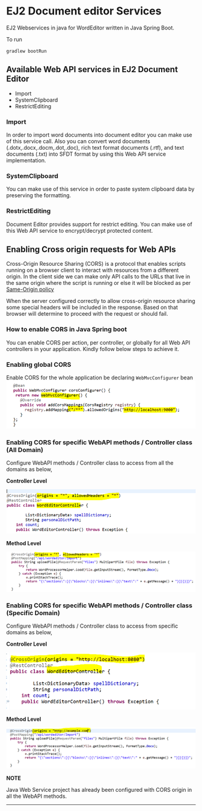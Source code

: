 # EJ2 Document editor Services

EJ2 Webservices in java for WordEditor written in Java Spring Boot.

To run
```
gradlew bootRun
```
## Available Web API services in EJ2 Document Editor
* Import
* SystemClipboard
* RestrictEditing

### Import
In order to import word documents into document editor you can make use of this service call. Also you can convert word documents (.dotx,.docx,.docm,.dot,.doc), rich text format documents (.rtf), and text documents (.txt) into SFDT format by using this Web API service implementation.

### SystemClipboard
You can make use of this service in order to paste system clipboard data by preserving the formatting.

### RestrictEditing
Document Editor provides support for restrict editing. You can make use of this Web API service to encrypt/decrypt protected content. 

## Enabling Cross origin requests for Web APIs
Cross-Origin Resource Sharing (CORS) is a protocol that enables scripts running on a browser client to interact with resources from a different origin. In the client side we can make only API calls to the URLs that live in the same origin where the script is running or else it will be blocked as per [Same-Origin policy](https://developer.mozilla.org/en-US/docs/Web/Security/Same-origin_policy)

When the server configured correctly to allow cross-origin resource sharing some special headers will be included in the response. Based on that browser will determine to proceed with the request or should fail.

### How to enable CORS in Java Spring boot
You can enable CORS per action, per controller, or globally for all Web API controllers in your application. Kindly follow below steps to achieve it.

### Enabling global CORS
 Enable CORS for the whole application be declaring `WebMvcConfigurer` bean
![Global CORS](Global-CORS.PNG)


### Enabling CORS for specific WebAPI methods / Controller class (All Domain)
Configure WebAPI methods / Controller class to access from all the domains as below,

**Controller Level** 


![CORS enable for all domains](Controller_allOrigin.PNG)

**Method Level** 


![CORS enable for all domains](MethodApi_allOrigin.PNG)


### Enabling CORS for specific WebAPI methods / Controller class (Specific Domain)
Configure WebAPI methods / Controller class to access from specific domains as below,

**Controller Level** 


![CORS enable for specific domains](Controller_specificOrigin.PNG)

**Method Level** 


![CORS enable for specific domains](MethodApi_specificOrigin.PNG)


**NOTE**

Java Web Service project has already been configured with CORS origin in all the WebAPI methods.

---